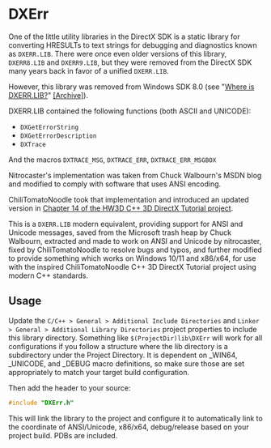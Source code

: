 # DXErr

One of the little utility libraries in the DirectX SDK is a static library for converting HRESULTs
to text strings for debugging and diagnostics known as `DXERR.LIB`. There were once even older versions of this library, `DXERR8.LIB` and `DXERR9.LIB`, but they were removed from the DirectX SDK many years back in favor of a unified `DXERR.LIB`.

However, this library was removed from Windows SDK 8.0 (see "[Where is DXERR.LIB?](http://blogs.msdn.com/b/chuckw/archive/2012/04/24/where-s-dxerr-lib.aspx)" [[Archive]](https://web.archive.org/web/20160224020327/http://blogs.msdn.com:80/b/chuckw/archive/2012/04/24/where-s-dxerr-lib.aspx)).

DXERR.LIB contained the following functions (both ASCII and UNICODE):

* `DXGetErrorString`
* `DXGetErrorDescription`
* `DXTrace`

And the macros `DXTRACE_MSG`, `DXTRACE_ERR`, `DXTRACE_ERR_MSGBOX`

Nitrocaster's implementation was taken from
Chuck Walbourn's MSDN blog and modified to comply with software that uses ANSI encoding.

ChiliTomatoNoodle took that implementation and introduced an updated version in [Chapter 14 of the HW3D C++ 3D DirectX Tutorial project](https://github.com/planetchili/hw3d/blob/T14-End/hw3d/dxerr.h).

This is a `DXERR.LIB` modern equivalent, providing support for ANSI and Unicode messages, saved from the Microsoft trash heap by Chuck Walbourn, extracted and made to work on ANSI and Unicode by nitrocaster, fixed by ChiliTomatoNoodle to resolve bugs and typos, and further modified to provide something which works on Windows 10/11 and x86/x64, for use with the inspired ChiliTomatoNoodle C++ 3D DirectX Tutorial project using modern C++ standards.

## Usage

Update the `C/C++ > General > Additional Include Directories` and `Linker > General > Additional Library Directories` project properties to include this library directory. Something like `$(ProjectDir)lib\DXErr` will work for all configurations if you follow a structure where the lib directory is a subdirectory under the Project Directory. It is dependent on _WIN64, _UNICODE, and _DEBUG macro definitions, so make sure those are set appropriately to match your target build configuration.

Then add the header to your source:

```C++
#include "DXErr.h"
```

This will link the library to the project and configure it to automatically link to the coordinate of ANSI/Unicode, x86/x64, debug/release based on your project build. PDBs are included.
